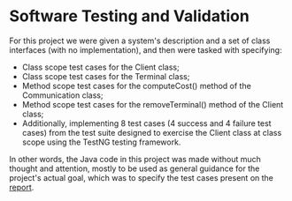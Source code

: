 # Software Testing and Validation

For this project we were given a system's description and a set of class interfaces (with no implementation), and then were tasked with specifying:
- Class scope test cases for the Client class;
- Class scope test cases for the Terminal class;
- Method scope test cases for the computeCost() method of the Communication class;
- Method scope test cases for the removeTerminal() method of the Client class;
- Additionally, implementing 8 test cases (4 success and 4 failure test cases) from the test suite designed to exercise the Client class at class scope using the TestNG testing framework.

In other words, the Java code in this project was made without much thought and attention, mostly to be used as general guidance for the project's actual goal, which was to specify the test cases present on the [report](https://github.com/TiDeane/TVS_IST/blob/main/proj-28.pdf). 

